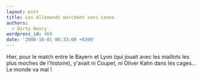 ```yaml
---
layout: post
title: Les Allemands marchent sans canne
authors:
  - Dirty Henry
wordpress_id: 469
date: '2008-10-01 08:33:00 +0200'
---
```

Hier, pour le match entre le Bayern et Lyon (qui jouait avec les maillots les plus moches de l'histoire), y'avait ni Coupet, ni Oliver Kahn dans les cages... Le monde va mal !
